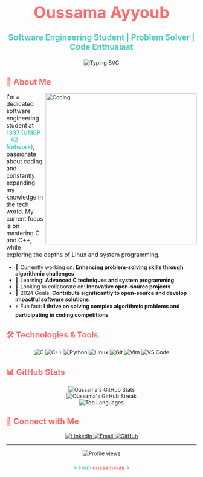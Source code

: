 <h1 align="center" style="font-size: 3em; color: #FF6B6B;"> Oussama Ayyoub </h1>
<h3 align="center" style="font-size: 1.5em; color: #4ECDC4;">Software Engineering Student | Problem Solver | Code Enthusiast</h3>

<div align="center">
  <img src="https://readme-typing-svg.herokuapp.com?font=Fira+Code&size=24&duration=4000&pause=1000&color=FF6B6B&center=true&vCenter=true&random=false&width=500&lines=Passionate+about+C%2C+C%2B%2B%2C+and+Linux;Always+learning%2C+always+growing;Turning+coffee+into+code+since+2021" alt="Typing SVG" />
</div>

## <span style="color: #FF6B6B;">🚀 About Me</span>

<img align="right" alt="Coding" width="400" src="https://media.giphy.com/media/v1.Y2lkPTc5MGI3NjExNzY4MzgzZjM5NTRiZDE0NTJjZDQ5MzBkNzY5NzA1NTA2MzM3NzNjNSZlcD12MV9pbnRlcm5hbF9naWZzX2dpZklkJmN0PWc/qgQUggAC3Pfv687qPC/giphy.gif">


<p style="font-size: 1.1em;">
I'm a dedicated software engineering student at <strong style="color: #4ECDC4;">1337 (UM6P - 42 Network)</strong>, passionate about coding and constantly expanding my knowledge in the tech world. My current focus is on mastering C and C++, while exploring the depths of Linux and system programming.
</p>

- 🔭 Currently working on: **Enhancing problem-solving skills through algorithmic challenges**
- 🌱 Learning: **Advanced C techniques and system programming**
- 👯 Looking to collaborate on: **Innovative open-source projects**
- 🥅 2024 Goals: **Contribute significantly to open-source and develop impactful software solutions**
- ⚡ Fun fact: **I thrive on solving complex algorithmic problems and participating in coding competitions**

## <span style="color: #FF6B6B;">🛠️ Technologies & Tools</span>

<p align="center">
  <img src="https://img.shields.io/badge/C-00599C?style=for-the-badge&logo=c&logoColor=white" alt="C" />
  <img src="https://img.shields.io/badge/C%2B%2B-00599C?style=for-the-badge&logo=c%2B%2B&logoColor=white" alt="C++" />
  <img src="https://img.shields.io/badge/Python-3776AB?style=for-the-badge&logo=python&logoColor=white" alt="Python" />
  <img src="https://img.shields.io/badge/Linux-FCC624?style=for-the-badge&logo=linux&logoColor=black" alt="Linux" />
  <img src="https://img.shields.io/badge/Git-F05032?style=for-the-badge&logo=git&logoColor=white" alt="Git" />
  <img src="https://img.shields.io/badge/Vim-019733?style=for-the-badge&logo=vim&logoColor=white" alt="Vim" />
  <img src="https://img.shields.io/badge/VS_Code-007ACC?style=for-the-badge&logo=visual-studio-code&logoColor=white" alt="VS Code" />
</p>

## <span style="color: #FF6B6B;">📊 GitHub Stats</span>

<div align="center">
  <img src="https://github-readme-stats.vercel.app/api?username=oussama-ay&show_icons=true&theme=radical" alt="Oussama's GitHub Stats" />
</div>

<div align="center">
  <img src="https://github-readme-streak-stats.herokuapp.com/?user=oussama-ay&theme=radical" alt="Oussama's GitHub Streak" />
</div>

<div align="center">
  <img src="https://github-readme-stats.vercel.app/api/top-langs/?username=oussama-ay&layout=compact&theme=radical" alt="Top Languages" />
</div>

## <span style="color: #FF6B6B;">🤝 Connect with Me</span>

<p align="center">
  <a href="https://linkedin.com/in/oussama-ayyoub-347404266" target="_blank">
    <img src="https://img.shields.io/badge/LinkedIn-0077B5?style=for-the-badge&logo=linkedin&logoColor=white" alt="LinkedIn" />
  </a>
  <a href="mailto:ayyouboussama9@gmail.com">
    <img src="https://img.shields.io/badge/Email-D14836?style=for-the-badge&logo=gmail&logoColor=white" alt="Email" />
  </a>
  <a href="https://github.com/oussama-ay" target="_blank">
    <img src="https://img.shields.io/badge/GitHub-100000?style=for-the-badge&logo=github&logoColor=white" alt="GitHub" />
  </a>
</p>

---

<div align="center">
  
  ![Profile views](https://komarev.com/ghpvc/?username=oussama-ay&label=Profile%20views&color=FF6B6B&style=flat)
  
  <h4 style="color: #4ECDC4;">⭐️ From <a href="https://github.com/oussama-ay" style="color: #FF6B6B;">oussama-ay</a> ⭐️</h4>
</div>
